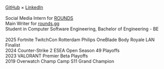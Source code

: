 [GitHub](https://github.com/larihama/) × [LinkedIn](https://www.linkedin.com/in/larihama/)<br>
<br>
Social Media Intern for [ROUNDS](https://rounds.gg/)<br>
Main Writer for [rounds.gg](https://rounds.gg/)<br>
Student in Computer Software Engineering, Bachelor of Engineering - BE<br>
<br>
2025 Fortnite TwitchCon Rotterdam Philips OneBlade Body Royale LAN Finalist<br>
2024 Counter-Strike 2 ESEA Open Season 49 Playoffs<br>
2023 VALORANT Premier Beta Playoffs<br>
2019 Overwatch Champ Camp S11 Grand Champion
